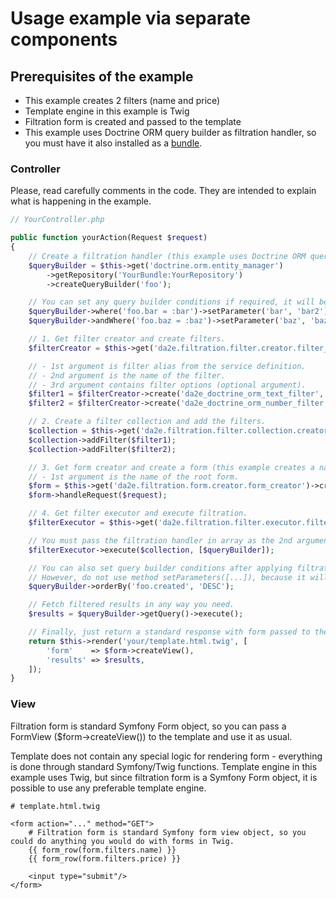 # Usage example via separate components

## Prerequisites of the example

- This example creates 2 filters (name and price)
- Template engine in this example is Twig
- Filtration form is created and passed to the template
- This example uses Doctrine ORM query builder as filtration handler, so you must have it also installed as a [bundle](https://github.com/dmitrya2e/filtration-doctrine-orm-bundle).

### Controller

Please, read carefully comments in the code. They are intended to explain what is happening in the example.

```php
// YourController.php

public function yourAction(Request $request)
{
    // Create a filtration handler (this example uses Doctrine ORM query builder).
    $queryBuilder = $this->get('doctrine.orm.entity_manager')
        ->getRepository('YourBundle:YourRepository')
        ->createQueryBuilder('foo');

    // You can set any query builder conditions if required, it will be kept along with the applied filters.
    $queryBuilder->where('foo.bar = :bar')->setParameter('bar', 'bar2');
    $queryBuilder->andWhere('foo.baz = :baz')->setParameter('baz', 'baz2');

    // 1. Get filter creator and create filters.
    $filterCreator = $this->get('da2e.filtration.filter.creator.filter_creator');

    // - 1st argument is filter alias from the service definition.
    // - 2nd argument is the name of the filter.
    // - 3rd argument contains filter options (optional argument).
    $filter1 = $filterCreator->create('da2e_doctrine_orm_text_filter', 'name', ['field_name' => 'foo.name']);
    $filter2 = $filterCreator->create('da2e_doctrine_orm_number_filter', 'price', ['field_name' => 'foo.price', 'float' => true]);

    // 2. Create a filter collection and add the filters.
    $collection = $this->get('da2e.filtration.filter.collection.creator.collection_creator')->create();
    $collection->addFilter($filter1);
    $collection->addFilter($filter2);

    // 3. Get form creator and create a form (this example creates a named form).
    // - 1st argument is the name of the root form.
    $form = $this->get('da2e.filtration.form.creator.form_creator')->createNamed('filters', $collection);
    $form->handleRequest($request);

    // 4. Get filter executor and execute filtration.
    $filterExecutor = $this->get('da2e.filtration.filter.executor.filter_executor');

    // You must pass the filtration handler in array as the 2nd argument.
    $filterExecutor->execute($collection, [$queryBuilder]);

    // You can also set query builder conditions after applying filtration.
    // However, do not use method setParameters([...]), because it will override everything set while applying filters.
    $queryBuilder->orderBy('foo.created', 'DESC');

    // Fetch filtered results in any way you need.
    $results = $queryBuilder->getQuery()->execute();

    // Finally, just return a standard response with form passed to the template.
    return $this->render('your/template.html.twig', [
        'form'    => $form->createView(),
        'results' => $results,
    ]);
}
```

### View

Filtration form is standard Symfony Form object, so you can pass a FormView ($form->createView()) to the template and use it as usual.

Template does not contain any special logic for rendering form - everything is done through standard Symfony/Twig functions.
Template engine in this example uses Twig, but since filtration form is a Symfony Form object, it is possible to use any preferable template engine.

```twig
# template.html.twig

<form action="..." method="GET">
    # Filtration form is standard Symfony form view object, so you could do anything you would do with forms in Twig.
    {{ form_row(form.filters.name) }}
    {{ form_row(form.filters.price) }}
    
    <input type="submit"/>
</form>
```
